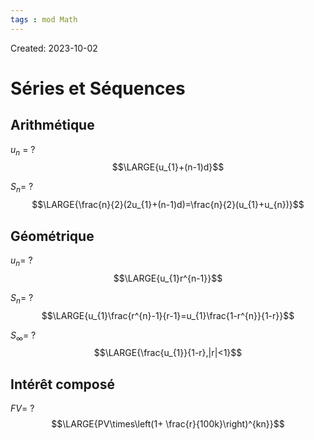 ```yaml
---
tags : mod Math
---
```

Created: 2023-10-02

# Séries et Séquences
## Arithmétique
$u_{n}$ =
?
$$\LARGE{u_{1}+(n-1)d}$$

$S_n$=
?
$$\LARGE{\frac{n}{2}(2u_{1}+(n-1)d)=\frac{n}{2}(u_{1}+u_{n})}$$
<!--SR:!2023-11-10,2,230-->

## Géométrique
$u_{n}$=
?
$$\LARGE{u_{1}r^{n-1}}$$

$S_{n}$=
?
$$\LARGE{u_{1}\frac{r^{n}-1}{r-1}=u_{1}\frac{1-r^{n}}{1-r}}$$

$S_{\infty}$=
?
$$\LARGE{\frac{u_{1}}{1-r},|r|<1}$$

## Intérêt composé
$FV$=
?
$$\LARGE{PV\times\left(1+ \frac{r}{100k}\right)^{kn}}$$
<!--SR:!2023-11-08,1,230-->